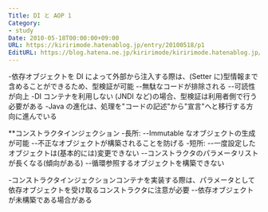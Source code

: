 ```yaml
---
Title: DI と AOP 1
Category:
- study
Date: 2010-05-18T00:00:00+09:00
URL: https://kiririmode.hatenablog.jp/entry/20100518/p1
EditURL: https://blog.hatena.ne.jp/kiririmode/kiririmode.hatenablog.jp/atom/entry/8454420450078211883
---
```



-依存オブジェクトを DI によって外部から注入する際は、(Setter に)型情報まで含めることができるため、型検証が可能
--無駄なコードが排除される
--可読性が向上
-DI コンテナを利用しない (JNDI など)の場合、型検証は利用者側で行う必要がある
-Java の進化は、処理を"コードの記述"から"宣言"へと移行する方向に進んでいる

**コンストラクタインジェクション
-長所: 
--Immutable なオブジェクトの生成が可能
--不正なオブジェクトが構築されることを防げる
-短所: 
--一度設定したオブジェクトは(基本的には)変更できない
--コンストラクタのパラメータリストが長くなる(傾向がある)
--循環参照するオブジェクトを構築できない

-コンストラクタインジェクションコンテナを実装する際は、パラメータとして依存オブジェクトを受け取るコンストラクタに注意が必要
--依存オブジェクトが未構築である場合がある
